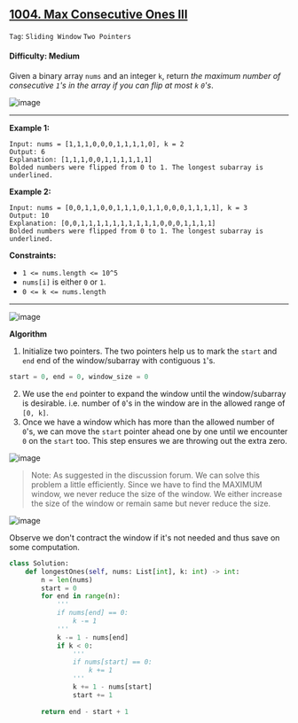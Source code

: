 ## [1004. Max Consecutive Ones III](https://leetcode.com/problems/max-consecutive-ones-iii)

```Tag```: ```Sliding Window``` ```Two Pointers```

#### Difficulty: Medium

Given a binary array ```nums``` and an integer ```k```, return _the maximum number of consecutive ```1```'s in the array if you can flip at most ```k``` ```0```'s_.

![image](https://github.com/quananhle/Python/assets/35042430/2d4f8ad2-7882-4360-8b73-b3c66fa2ce22)

---

__Example 1:__
```
Input: nums = [1,1,1,0,0,0,1,1,1,1,0], k = 2
Output: 6
Explanation: [1,1,1,0,0,1,1,1,1,1,1]
Bolded numbers were flipped from 0 to 1. The longest subarray is underlined.
```

__Example 2:__
```
Input: nums = [0,0,1,1,0,0,1,1,1,0,1,1,0,0,0,1,1,1,1], k = 3
Output: 10
Explanation: [0,0,1,1,1,1,1,1,1,1,1,1,0,0,0,1,1,1,1]
Bolded numbers were flipped from 0 to 1. The longest subarray is underlined.
```

__Constraints:__

- ```1 <= nums.length <= 10^5```
- ```nums[i]``` is either ```0``` or ```1```.
- ```0 <= k <= nums.length```

---
 
![image](https://leetcode.com/problems/max-consecutive-ones-iii/Figures/1004/1004_Max_Consecutive_Ones_1.png)

__Algorithm__

1. Initialize two pointers. The two pointers help us to mark the ```start``` and ```end``` end of the window/subarray with contiguous ```1```'s.

```Python
start = 0, end = 0, window_size = 0
```

2. We use the ```end``` pointer to expand the window until the window/subarray is desirable. i.e. number of ```0```'s in the window are in the allowed range of ```[0, k]```.
3. Once we have a window which has more than the allowed number of ```0```'s, we can move the ```start``` pointer ahead one by one until we encounter ```0``` on the ```start``` too. This step ensures we are throwing out the extra zero.

![image](https://leetcode.com/problems/max-consecutive-ones-iii/Figures/1004/1004_Max_Consecutive_Ones_2.png)

> Note: As suggested in the discussion forum. We can solve this problem a little efficiently. Since we have to find the MAXIMUM window, we never reduce the size of the window. We either increase the size of the window or remain same but never reduce the size.

![image](https://leetcode.com/problems/max-consecutive-ones-iii/Figures/1004/1004_Max_Consecutive_Ones_3.png)

Observe we don't contract the window if it's not needed and thus save on some computation.

```Python
class Solution:
    def longestOnes(self, nums: List[int], k: int) -> int:
        n = len(nums)
        start = 0
        for end in range(n):
            '''
            if nums[end] == 0:
                k -= 1
            '''
            k -= 1 - nums[end]
            if k < 0:
                '''
                if nums[start] == 0:
                    k += 1
                '''
                k += 1 - nums[start]
                start += 1
        
        return end - start + 1
```
